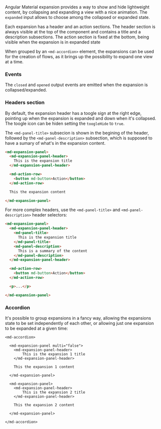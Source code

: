 Angular Material expansion provides a way to show and hide lightweight content, by collapsing and expanding a view with a nice animation. The `expanded` input allows to choose among the collapsed or expanded state. 

Each expansion has a header and an action sections. The header section is always visible at the top of the component and contains a title and a description subsections. The action section is fixed at the bottom, being visible when the expansion is in expanded state

When grouped by an `<md-accordion>` element, the expansions can be used for the creation of flows, as it brings up the possibility to expand one view at a time.

<!-- example(tabs-overview) -->

### Events

The `closed` and `opened` output events are emitted when the expansion is collapsed/expanded.

### Headers section

By default, the expansion header has a toogle sign at the right edge, pointing up when the expansion is expanded and down when it's collapsed. The toogle icon can be hiden setting the `toogleHide` to `true`. 

The `<md-panel-title>` subsecion is shown in the begining of the header, followed by the `<md-panel-description>` subsection, which is supposed to have a sumary of what's in the expansion content.

```html
<md-expansion-panel>
  <md-expansion-panel-header>
    This is the expansion title
  </md-expansion-panel-header>

  <md-action-row>
    <button md-button>Action</button>
  </md-action-row>

  This the expansion content

</md-expansion-panel>
```

For more complex headers, use the `<md-panel-title>` and `<md-panel-description>` header selectors:

```html
<md-expansion-panel>
  <md-expansion-panel-header>
    <md-panel-title>
      This is the expansion title
    </md-panel-title>
    <md-panel-description>
      This is a summary of the content
    </md-panel-description>
  </md-expansion-panel-header>

  <md-action-row>
    <button md-button>Action</button>
  </md-action-row>

  <p>...</p>

</md-expansion-panel>
```

### Accordion

It's possible to group expansions in a fancy way, allowing the expansions state to be set independently of each other, or allowing just one expansion to be expanded at a given time:

```
<md-accordion>
  
  <md-expansion-panel multi="false">
    <md-expansion-panel-header>
        This is the expansion 1 title
    </md-expansion-panel-header>
    
    This the expansion 1 content
    
  </md-expansion-panel>
  
  <md-expansion-panel>
    <md-expansion-panel-header>
        This is the expansion 2 title
    </md-expansion-panel-header>
    
    This the expansion 2 content
    
  </md-expansion-panel>

</md-accordion>
```


